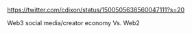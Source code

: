 

https://twitter.com/cdixon/status/1500505638560047111?s=20

Web3 social media/creator economy Vs. Web2